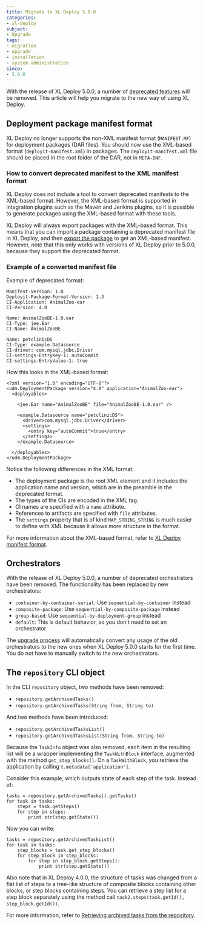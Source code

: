 ```yaml
---
title: Migrate to XL Deploy 5.0.0
categories:
- xl-deploy
subject:
- Upgrade
tags:
- migration
- upgrade
- installation
- system administration
since:
- 5.0.0
---
```


With the release of XL Deploy 5.0.0, a number of [deprecated features](/xl-deploy/5.0.x/upgrademanual.html) will be removed. This article will help you migrate to the new way of using XL Deploy.

## Deployment package manifest format

XL Deploy no longer supports the non-XML manifest format (`MANIFEST.MF`) for deployment packages (DAR files). You should now use the XML-based format (`deployit-manifest.xml`) in packages. The `deployit-manifest.xml` file should be placed in the root folder of the DAR, not in `META-INF`.

### How to convert deprecated manifest to the XML manifest format

XL Deploy does not include a tool to convert deprecated manifests to the XML-based format. However, the XML-based format is supported in integration plugins such as the Maven and Jenkins plugins, so it is possible to generate packages using the XML-based format with these tools.

XL Deploy will always export packages with the XML-based format. This means that you can import a package containing a deprecated manifest file in XL Deploy, and then [export the package](/xl-deploy/how-to/export-a-deployment-package.html) to get an XML-based manifest. However, note that this only works with versions of XL Deploy prior to 5.0.0, because they support the deprecated format.

### Example of a converted manifest file

Example of deprecated format:

    Manifest-Version: 1.0
    Deployit-Package-Format-Version: 1.3
    CI-Application: AnimalZoo-ear
    CI-Version: 4.0

    Name: AnimalZooBE-1.0.ear
    CI-Type: jee.Ear
    CI-Name: AnimalZooBE

    Name: petclinicDS
    CI-Type: example.Datasource
    CI-driver: com.mysql.jdbc.Driver
    CI-settings-EntryKey-1: autoCommit
    CI-settings-EntryValue-1: true

How this looks in the XML-based format:

    <?xml version="1.0" encoding="UTF-8"?>
    <udm.DeploymentPackage version="4.0" application="AnimalZoo-ear">
      <deployables>

        <jee.Ear name="AnimalZooBE" file="AnimalZooBE-1.0.ear" />

        <example.Datasource name="petclinicDS">
          <driver>com.mysql.jdbc.Driver</driver>
          <settings>
            <entry key="autoCommit">true</entry>
          </settings>
        </example.Datasource>

      </deployables>
    </udm.DeploymentPackage>

Notice the following differences in the XML format:

* The deployment package is the root XML element and it includes the application name and version, which are in the preamble in the deprecated format.
* The types of the CIs are encoded in the XML tag.
* CI names are specified with a `name` attribute.
* References to artifacts are specified with `file` attributes.
* The `settings` property that is of kind `MAP_STRING_STRING` is much easier to define with XML because it allows more structure in the format.

For more information about the XML-based format, refer to [XL Deploy manifest format](/xl-deploy/concept/xl-deploy-manifest-format.html).

## Orchestrators

With the release of XL Deploy 5.0.0, a number of deprecated orchestrators have been removed. The functionality has been replaced by new orchestrators:

* `container-by-container-serial`: Use `sequential-by-container` instead
* `composite-package`: Use `sequential-by-composite-package` instead
* `group-based`: Use `sequential-by-deployment-group` instead
* `default`: This is default behavior, so you don't need to set an orchestrator

The [upgrade process](/xl-deploy/how-to/upgrade-xl-deploy.html) will automatically convert any usage of the old orchestrators to the new ones when XL Deploy 5.0.0 starts for the first time. You do not have to manually switch to the new orchestrators.

## The `repository` CLI object

In the CLI `repository` object, two methods have been removed:

* `repository.getArchivedTasks()`
* `repository.getArchivedTasks(String from, String to)`

And two methods have been introduced:

* `repository.getArchivedTasksList()`
* `repository.getArchivedTasksList(String from, String to)`

Because the `TaskInfo` object was also removed, each item in the resulting list will be a wrapper implementing the `TaskWithBlock` interface, augmented with the method `get_step_blocks()`. On a `TaskWithBlock`, you retrieve the application by calling `t.metadata['application']`.

Consider this example, which outputs state of each step of the task. Instead of:
    
    tasks = repository.getArchivedTasks().getTasks()
    for task in tasks:
        steps = task.getSteps()
        for step in steps:
            print str(step.getState())

Now you can write:

    tasks = repository.getArchivedTaskList()
    for task in tasks:
        step_blocks = task.get_step_blocks()
        for step_block in step_blocks:
            for step in step_block.getSteps():
                print str(step.getState())

Also note that in XL Deploy 4.0.0, the structure of tasks was changed from a flat list of steps to a tree-like structure of composite blocks containing other blocks, or step blocks containing steps. You can retrieve a step list for a step block separately using the method call `task2.steps(task.getId(), step_block.getId())`.

For more information, refer to [Retrieving archived tasks from the repository](/xl-deploy/how-to/execute-tasks-from-the-xl-deploy-cli.html#retrieving-archived-tasks-from-the-repository).

